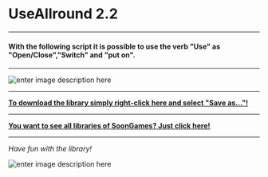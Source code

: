 # UseAllround 2.2
---
#### With the following script it is possible to use the verb "Use" as "Open/Close","Switch" and "put on".
---

![enter image description here](https://raw.githubusercontent.com/SoonGames/quest_libraries/master/UseAllround/readme/UseAllround.gif)

---
**[To download the library simply right-click here and select "Save as..."!](https://github.com/SoonGames/quest_libraries/raw/master/UseAllround/UseAllround.aslx)**

---
**[You want to see all libraries of SoonGames? Just click here!](https://github.com/SoonGames/quest_libraries)**

---

*Have fun with the library!*

![enter image description here](https://raw.githubusercontent.com/SoonGames/quest_libraries/master/soongames.png)

